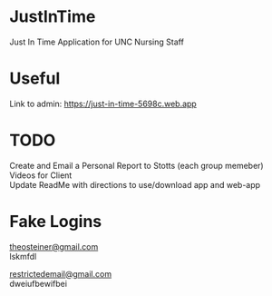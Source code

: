 # JustInTime
Just In Time Application for UNC Nursing Staff

# Useful
Link to admin: https://just-in-time-5698c.web.app

# TODO
Create and Email a Personal Report to Stotts (each group memeber) <br>
Videos for Client <br>
Update ReadMe with directions to use/download app and web-app <br>

# Fake Logins
theosteiner@gmail.com <br>
lskmfdl <br> 

restrictedemail@gmail.com <br>
dweiufbewifbei <br>
